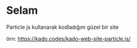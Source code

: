 <h1>Selam</h1>
Particle js kullanarak kodladığım güzel bir site

örn: https://kado.codes/kado-web-site-particle.js/
